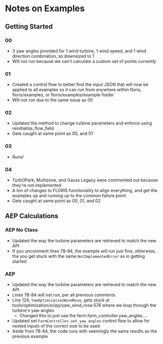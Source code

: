 # Notes on Examples

## Getting Started
### 00
- 3 yaw angles provided for 1 wind turbine, 1 wind speed, and 1 wind direction combination, so downsized to 1
- Will not run because we can't calculate a custom set of points currently

### 01
- Created a control flow to better find the input JSON that will now be applied to all examples so it can run from anywhere within floris, floris/examples, or floris/examples/example-folder
- Will not run due to the same issue as 00

### 02
- Updated the method to change turbine parameters and enforce using reinitialize_flow_field
- Gets caught at same point as 00, and 01

### 03
- Runs!

### 04
- TurbOPark, Multizone, and Gauss Legacy were commented out because they're not implemented
- A ton of changes to FLORIS functionality to align everything, and get the examples up and running up to the common failure point
- Gets caught at same point as 00, 01, and 02


## AEP Calculations
### AEP No Class
- Updated the way the turbine parameters are retrieved to match the new API
- If you uncomment lines 78-84, the example will run just fine, otherwise, the you get stuck with the same `NotImplementedError` as in getting started

### AEP
- Updated the way the turbine parameters are retrieved to match the new API
- Lines 78-84 will not run, per all previous comments
- Line 124, `YawOptimizationWindRose`, gets stuck at tools/optimization/scipy/yaw_wind_rose:576 where we loop through the turbine's yaw angles
    - Changed this to just use the farm.farm_controller.yaw_angles....
- Updated set `FarmController.set_yaw_angles` control flow to allow for nested inputs of the correct size to be used
- Aside from 78-84, the code runs with seemingly the same results as the previous example
